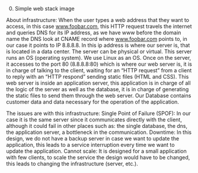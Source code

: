 0. Simple web stack
image

About infrastructure:
When the user types a web address that they want to access, in this case www.foobar.com, this HTTP request travels the internet and queries DNS for its IP address, as we have www before the domain name the DNS look at CNAME record where www.foobar.com points to, in our case it points to IP 8.8.8.8. In this ip address is where our server is, that is located in a data center. The server can be physical or virtual. This server runs an OS (operating system). We use Linux as an OS. Once on the server, it accesses to the port 80 (8.8.8.8:80) which is where our web server is, it is in charge of talking to the client, waiting for an “HTTP request” from a client to reply with an “HTTP respond” sending static files (HTML and CSS). This web server is inside an application server, this application is in charge of all the logic of the server as well as the database, it is in charge of generating the static files to send them through the web server. Our Database contains customer data and data necessary for the operation of the application.

The issues are with this infrastructure:
Single Point of Failure (SPOF): In our case it is the same server since it communicates directly with the client, although it could fail in other places such as: the single database, the dns, the application server, a bottleneck in the communication. Downtime: In this design, we do not have a backup server in case we want to update the application, this leads to a service interruption every time we want to update the application. Cannot scale: It is designed for a small application with few clients, to scale the service the design would have to be changed, this leads to changing the infrastructure (server, etc.).
